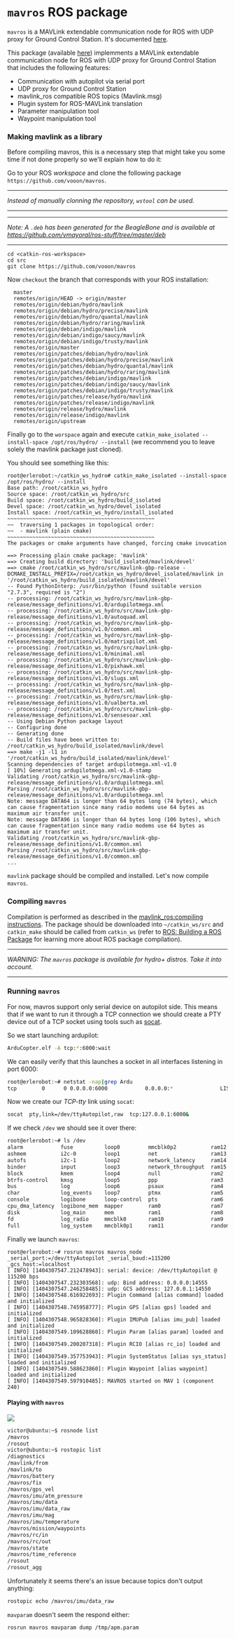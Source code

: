 # `mavros` ROS package

`mavros` is a MAVLink extendable communication node for ROS with UDP proxy for Ground Control Station. It's documented [here](http://wiki.ros.org/mavros).

This package (available [here](https://github.com/vooon/mavros)) implemments a MAVLink extendable communication node for ROS with UDP proxy for Ground Control Station that includes the following features:

- Communication with autopilot via serial port
- UDP proxy for Ground Control Station
- mavlink_ros compatible ROS topics (Mavlink.msg)
- Plugin system for ROS-MAVLink translation
- Parameter manipulation tool
- Waypoint manipulation tool


### Making mavlink as a library

Before compiling mavros, this is a necessary step that might take you some time if not done properly so we'll explain how to do it:

Go to your ROS *workspace* and clone the following package `https://github.com/vooon/mavros`.

-----

*Instead of manually clonning the repository, `wstool` can be used.*

-----

-----

*Note: A `.deb` has been generated for the BeagleBone and is available at https://github.com/vmayoral/ros-stuff/tree/master/deb*

-----

```
cd <catkin-ros-workspace>
cd src
git clone https://github.com/vooon/mavros
```

Now `checkout` the branch that corresponds with your ROS installation:
```
  master
  remotes/origin/HEAD -> origin/master
  remotes/origin/debian/hydro/mavlink
  remotes/origin/debian/hydro/precise/mavlink
  remotes/origin/debian/hydro/quantal/mavlink
  remotes/origin/debian/hydro/raring/mavlink
  remotes/origin/debian/indigo/mavlink
  remotes/origin/debian/indigo/saucy/mavlink
  remotes/origin/debian/indigo/trusty/mavlink
  remotes/origin/master
  remotes/origin/patches/debian/hydro/mavlink
  remotes/origin/patches/debian/hydro/precise/mavlink
  remotes/origin/patches/debian/hydro/quantal/mavlink
  remotes/origin/patches/debian/hydro/raring/mavlink
  remotes/origin/patches/debian/indigo/mavlink
  remotes/origin/patches/debian/indigo/saucy/mavlink
  remotes/origin/patches/debian/indigo/trusty/mavlink
  remotes/origin/patches/release/hydro/mavlink
  remotes/origin/patches/release/indigo/mavlink
  remotes/origin/release/hydro/mavlink
  remotes/origin/release/indigo/mavlink
  remotes/origin/upstream

```

Finally go to the `worspace` again and execute `catkin_make_isolated --install-space /opt/ros/hydro/ --install` (we recommend you to leave solely the mavlink package just cloned).

You should see something like this:
```
root@erlerobot:~/catkin_ws_hydro# catkin_make_isolated --install-space /opt/ros/hydro/ --install
Base path: /root/catkin_ws_hydro
Source space: /root/catkin_ws_hydro/src
Build space: /root/catkin_ws_hydro/build_isolated
Devel space: /root/catkin_ws_hydro/devel_isolated
Install space: /root/catkin_ws_hydro/install_isolated
~~~~~~~~~~~~~~~~~~~~~~~~~~~~~~~~~~~~~~~~~~~~~~~
~~  traversing 1 packages in topological order:
~~  - mavlink (plain cmake)
~~~~~~~~~~~~~~~~~~~~~~~~~~~~~~~~~~~~~~~~~~~~~~~
The packages or cmake arguments have changed, forcing cmake invocation

==> Processing plain cmake package: 'mavlink'
==> Creating build directory: 'build_isolated/mavlink/devel'
==> cmake /root/catkin_ws_hydro/src/mavlink-gbp-release -DCMAKE_INSTALL_PREFIX=/root/catkin_ws_hydro/devel_isolated/mavlink in '/root/catkin_ws_hydro/build_isolated/mavlink/devel'
-- Found PythonInterp: /usr/bin/python (found suitable version "2.7.3", required is "2")
-- processing: /root/catkin_ws_hydro/src/mavlink-gbp-release/message_definitions/v1.0/ardupilotmega.xml
-- processing: /root/catkin_ws_hydro/src/mavlink-gbp-release/message_definitions/v1.0/autoquad.xml
-- processing: /root/catkin_ws_hydro/src/mavlink-gbp-release/message_definitions/v1.0/common.xml
-- processing: /root/catkin_ws_hydro/src/mavlink-gbp-release/message_definitions/v1.0/matrixpilot.xml
-- processing: /root/catkin_ws_hydro/src/mavlink-gbp-release/message_definitions/v1.0/minimal.xml
-- processing: /root/catkin_ws_hydro/src/mavlink-gbp-release/message_definitions/v1.0/pixhawk.xml
-- processing: /root/catkin_ws_hydro/src/mavlink-gbp-release/message_definitions/v1.0/slugs.xml
-- processing: /root/catkin_ws_hydro/src/mavlink-gbp-release/message_definitions/v1.0/test.xml
-- processing: /root/catkin_ws_hydro/src/mavlink-gbp-release/message_definitions/v1.0/ualberta.xml
-- processing: /root/catkin_ws_hydro/src/mavlink-gbp-release/message_definitions/v1.0/sensesoar.xml
-- Using Debian Python package layout
-- Configuring done
-- Generating done
-- Build files have been written to: /root/catkin_ws_hydro/build_isolated/mavlink/devel
==> make -j1 -l1 in '/root/catkin_ws_hydro/build_isolated/mavlink/devel'
Scanning dependencies of target ardupilotmega.xml-v1.0
[ 10%] Generating ardupilotmega.xml-v1.0-stamp
Validating /root/catkin_ws_hydro/src/mavlink-gbp-release/message_definitions/v1.0/ardupilotmega.xml
Parsing /root/catkin_ws_hydro/src/mavlink-gbp-release/message_definitions/v1.0/ardupilotmega.xml
Note: message DATA64 is longer than 64 bytes long (74 bytes), which can cause fragmentation since many radio modems use 64 bytes as maximum air transfer unit.
Note: message DATA96 is longer than 64 bytes long (106 bytes), which can cause fragmentation since many radio modems use 64 bytes as maximum air transfer unit.
Validating /root/catkin_ws_hydro/src/mavlink-gbp-release/message_definitions/v1.0/common.xml
Parsing /root/catkin_ws_hydro/src/mavlink-gbp-release/message_definitions/v1.0/common.xml
...
```

`mavlink` package should be compiled and installed. Let's now compile `mavros`.

### Compiling `mavros`

Compilation is performed as described in the [mavlink_ros:compiling instructions](mavlink_ros.md). The package should be downloaded into `~/catkin_ws/src` and `catkin_make` should be called from `catkin_ws` (refer to [ROS: Building a ROS Package](../../ros/tutorials/building_a_ros_package.md) for learning more about ROS package compilation).

----

*WARNING: The `mavros` package is available for hydro+ distros. Take it into account.*

----



### Running `mavros`

For now, mavros support only serial device on autopilot side. This means that if we want to run it through a TCP connection we should create a PTY device out of a TCP socket using tools such as [socat](http://www.dest-unreach.org/socat/).

So we start launching ardupilot:
``` bash
ArduCopter.elf -A tcp:*:6000:wait
```
We can easily verify that this launches a socket in all interfaces listening in port 6000:
``` bash
root@erlerobot:~# netstat -nap|grep Ardu
tcp        0      0 0.0.0.0:6000            0.0.0.0:*               LISTEN      24632/ArduCopter.elf
```
Now we create our *TCP-tty* link using `socat`:
``` bash
socat  pty,link=/dev/ttyAutopilot,raw  tcp:127.0.0.1:6000&
```
If we check `/dev` we should see it over there:
```bash
root@erlerobot:~# ls /dev
alarm            fuse          loop0         mmcblk0p2           ram12   rfkill     tty11  tty23  tty35  tty47  tty59         ttyS0     vcs3   vport0p0
ashmem           i2c-0         loop1         net                 ram13   rtc0       tty12  tty24  tty36  tty48  tty6          ttyS1     vcs4   watchdog
autofs           i2c-1         loop2         network_latency     ram14   shm        tty13  tty25  tty37  tty49  tty60         ttyS2     vcs5   watchdog0
binder           input         loop3         network_throughput  ram15   snd        tty14  tty26  tty38  tty5   tty61         ttyS3     vcs6   zero
block            kmem          loop4         null                ram2    spidev1.0  tty15  tty27  tty39  tty50  tty62         ubi_ctrl  vcs7
btrfs-control    kmsg          loop5         ppp                 ram3    spidev2.0  tty16  tty28  tty4   tty51  tty63         uinput    vcsa
bus              log           loop6         psaux               ram4    stderr     tty17  tty29  tty40  tty52  tty7          urandom   vcsa1
char             log_events    loop7         ptmx                ram5    stdin      tty18  tty3   tty41  tty53  tty8          usbmon0   vcsa2
console          logibone      loop-control  pts                 ram6    stdout     tty19  tty30  tty42  tty54  tty9          usbmon1   vcsa3
cpu_dma_latency  logibone_mem  mapper        ram0                ram7    tty        tty2   tty31  tty43  tty55  ttyAutopilot  usbmon2   vcsa4
disk             log_main      mem           ram1                ram8    tty0       tty20  tty32  tty44  tty56  ttyO0         vcs       vcsa5
fd               log_radio     mmcblk0       ram10               ram9    tty1       tty21  tty33  tty45  tty57  ttyO4         vcs1      vcsa6
full             log_system    mmcblk0p1     ram11               random  tty10      tty22  tty34  tty46  tty58  ttyO5         vcs2      vcsa7

```

Finally we launch `mavros`:
```
root@erlerobot:~# rosrun mavros mavros_node _serial_port:=/dev/ttyAutopilot _serial_baud:=115200 _gcs_host:=localhost
[ INFO] [1404307547.212478943]: serial: device: /dev/ttyAutopilot @ 115200 bps
[ INFO] [1404307547.232303568]: udp: Bind address: 0.0.0.0:14555
[ INFO] [1404307547.246258485]: udp: GCS address: 127.0.0.1:14550
[ INFO] [1404307548.616922693]: Plugin Command [alias command] loaded and initialized
[ INFO] [1404307548.745958777]: Plugin GPS [alias gps] loaded and initialized
[ INFO] [1404307548.965828360]: Plugin IMUPub [alias imu_pub] loaded and initialized
[ INFO] [1404307549.109628860]: Plugin Param [alias param] loaded and initialized
[ INFO] [1404307549.200207318]: Plugin RCIO [alias rc_io] loaded and initialized
[ INFO] [1404307549.357753943]: Plugin SystemStatus [alias sys_status] loaded and initialized
[ INFO] [1404307549.588623860]: Plugin Waypoint [alias waypoint] loaded and initialized
[ INFO] [1404307549.597910485]: MAVROS started on MAV 1 (component 240)

```

#### Playing with `mavros`

![](../../img/mavlinkROS/mavros_graph.png)

```bash
victor@ubuntu:~$ rosnode list
/mavros
/rosout
victor@ubuntu:~$ rostopic list
/diagnostics
/mavlink/from
/mavlink/to
/mavros/battery
/mavros/fix
/mavros/gps_vel
/mavros/imu/atm_pressure
/mavros/imu/data
/mavros/imu/data_raw
/mavros/imu/mag
/mavros/imu/temperature
/mavros/mission/waypoints
/mavros/rc/in
/mavros/rc/out
/mavros/state
/mavros/time_reference
/rosout
/rosout_agg

```

Unfortunately it seems there's an issue because topics don't output anything:
```bash
rostopic echo /mavros/imu/data_raw

```
`mavparam` doesn't seem the respond either:
```
rosrun mavros mavparam dump /tmp/apm.param

```
